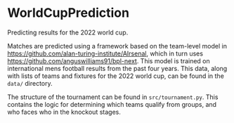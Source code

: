 # WorldCupPrediction
Predicting results for the 2022 world cup.  

Matches are predicted using a framework based on the team-level model in https://github.com/alan-turing-institute/AIrsenal, which in turn uses https://github.com/anguswilliams91/bpl-next.
This model is trained on international mens football results from the past four years.  This data, along with lists of teams and fixtures for the 2022 world cup, can be found in the `data/` directory.

The structure of the tournament can be found in `src/tournament.py`.  This contains the logic for determining which teams qualify from groups, and who faces who in the knockout stages.

